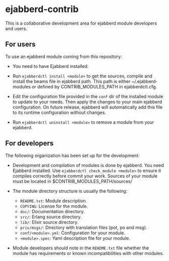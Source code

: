 ejabberd-contrib
================

This is a collaborative development area for ejabberd module developers
and users.


For users
---------

To use an ejabberd module coming from this repository:

- You need to have Ejabberd installed.

- Run `ejabberdctl install <module>` to get the sources, compile and install
  the beams file in ejabberd path. This path is either ~/.ejabberd-modules or
  defined by CONTRIB\_MODULES\_PATH in ejabberdctl.cfg.

- Edit the configuration file provided in the `conf` dir of the installed
  module to update to your needs. Then apply the changes to your main ejabberd
  configuration. On future release, ejabberd will automatically add this file
  to its runtime configuration without changes.

- Run `ejabberdctl uninstall <module>` to remove a module from your ejabberd.

For developers
--------------

The following organization has been set up for the development:

- Development and compilation of modules is done by ejabberd. You need
  Ejabberd installed. Use `ejabberdctl check_module <module>` to ensure
  it compiles correctly before commit your work. Sources of your module
  must be located in $CONTRIB\_MODULES\_PATH/sources/<module>

- The module directory structure is usually the following:
    * `README.txt`: Module description.
    * `COPYING`: License for the module.
    * `doc/`: Documentation directory.
    * `src/`: Erlang source directory.
    * `lib/`: Elixir source directory.
    * `priv/msgs/`: Directory with translation files (pot, po and msg).
    * `conf/<module>.yml`: Configuration for your module.
    * `<module>.spec`: Yaml description file for your module.

- Module developers should note in the `README.txt` file whether the
  module has requirements or known incompatibilities with other modules.
